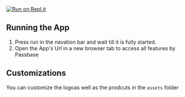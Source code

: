 [![Run on Repl.it](https://repl.it/badge/github/mattk90/neobank-sample)](https://repl.it/github/mattk90/neobank-sample)

## Running the App

1. Press run in the navation bar and wait till it is fully started.
2. Open the App's Url in a new browser tab to access all features by Passbase

## Customizations

You can customize the logoas well as the prodcuts in the `assets` folder



